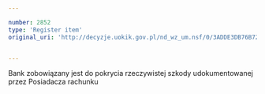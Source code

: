 ```yaml
---

number: 2852
type: 'Register item'
original_uri: 'http://decyzje.uokik.gov.pl/nd_wz_um.nsf/0/3ADDE3DB76B72F33C12579B100418EEE?OpenDocument'


---
```


Bank zobowiązany jest do pokrycia rzeczywistej szkody udokumentowanej przez Posiadacza rachunku
